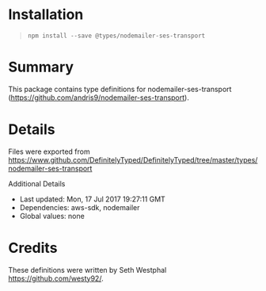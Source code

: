 # Installation
> `npm install --save @types/nodemailer-ses-transport`

# Summary
This package contains type definitions for nodemailer-ses-transport (https://github.com/andris9/nodemailer-ses-transport).

# Details
Files were exported from https://www.github.com/DefinitelyTyped/DefinitelyTyped/tree/master/types/nodemailer-ses-transport

Additional Details
 * Last updated: Mon, 17 Jul 2017 19:27:11 GMT
 * Dependencies: aws-sdk, nodemailer
 * Global values: none

# Credits
These definitions were written by Seth Westphal <https://github.com/westy92/>.
